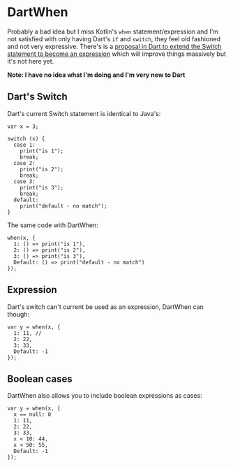 # DartWhen

Probably a bad idea but I miss Kotlin's `when` statement/expression and I'm not satisfied with only having Dart's `if` and `switch`, they feel old fashioned and not very expressive. There's is a [proposal in Dart to extend the Switch statement to become an expression](https://github.com/dart-lang/language/issues/703#issuecomment-1262975719) which will improve things massively but it's not here yet.

**Note: I have no idea what I'm doing and I'm very new to Dart**

## Dart's Switch

Dart's current Switch statement is identical to Java's:

```
var x = 3;

switch (x) {
  case 1:
    print("is 1");
    break;
  case 2:
    print("is 2");
    break;
  case 3:
    print("is 3");
    break;
  default:
    print("default - no match");
}
```

The same code with DartWhen:

```
when(x, {
  1: () => print("is 1"),
  2: () => print("is 2"),
  3: () => print("is 3"),
  Default: () => print("default - no match")
});
```

## Expression

Dart's switch can't current be used as an expression, DartWhen can though:

```
var y = when(x, {
  1: 11, //
  2: 22,
  3: 33,
  Default: -1
});
```

## Boolean cases

DartWhen also allows you to include boolean expressions as cases:

```
var y = when(x, {
  x == null: 0
  1: 11,
  2: 22,
  3: 33,
  x < 10: 44,
  x < 50: 55,
  Default: -1
});
```
